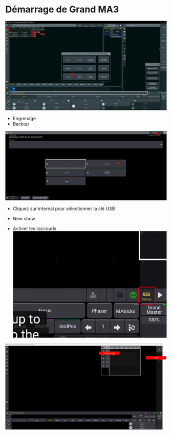 # Démarrage de Grand MA3

![Alt text](images/2023-03-16_07h42_37.png)
* Engrenage
* Backup

![Alt text](images/2023-03-18_05h43_03.png)

* Cliquez sur internal pour sélectionner la clé USB
* New show

* Activer les raccouris
![Alt text](images/2023-03-13_20h08_55.png)

![Alt text](images/2023-03-18_05h50_13.png)